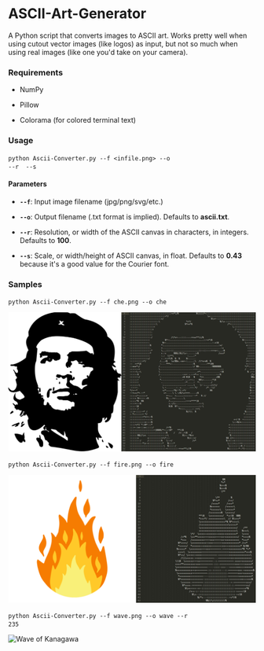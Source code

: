 # ASCII-Art-Generator
A Python script that converts images to ASCII art. Works pretty well when using cutout vector images (like logos) as input, but not so much when using real images (like one you'd take on your camera).

<h3>Requirements</h3>

* NumPy

* Pillow

* Colorama (for colored terminal text)

<h3>Usage</h3>

<code>python Ascii-Converter.py --f <infile.png> --o <outfile> --r <width> --s <scale></code>

<h4>Parameters</h4>

* <code><b>--f</b></code>: Input image filename (jpg/png/svg/etc.)

* <code><b>--o</b></code>: Output filename (.txt format is implied). Defaults to <b>ascii.txt</b>.

* <code><b>--r</b></code>: Resolution, or width of the ASCII canvas in characters, in integers. Defaults to <b>100</b>.

* <code><b>--s</b></code>: Scale, or width/height of ASCII canvas, in float. Defaults to <b>0.43</b> because it's a good value for the Courier font.

<h3>Samples</h3>

<code>python Ascii-Converter.py --f che.png --o che</code>

![Che Guevara](https://raw.githubusercontent.com/raghavverma2/ASCII-Art-Generator/master/output/cheout.png)

<code>python Ascii-Converter.py --f fire.png --o fire</code>

![Fire](https://raw.githubusercontent.com/raghavverma2/ASCII-Art-Generator/master/output/fireout.png)

<code>python Ascii-Converter.py --f wave.png --o wave --r 235</code>

![Wave of Kanagawa](https://raw.githubusercontent.com/raghavverma2/ASCII-Art-Generator/master/output/waveout.png)
